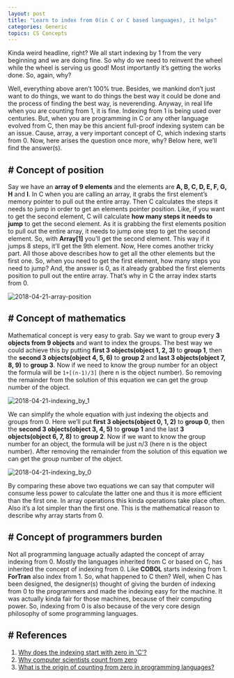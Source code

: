 ```yaml
---
layout: post
title: "Learn to index from 0(in C or C based languages), it helps"
categories: Generic
topics: CS Concepts
---
```


Kinda weird headline, right? We all start indexing by 1 from the very beginning and we are doing fine. So why do we need to reinvent the wheel while the wheel is serving us good! Most importantly it’s getting the works done. So, again, why?

Well, everything above aren’t 100% true. Besides, we mankind don’t just want to do things, we want to do things the best way it could be done and the process of finding the best way, is neverending. Anyway, in real life when you are counting from 1, it is fine. Indexing from 1 is being used over centuries. But, when you are programming in C or any other language evolved from C, then may be this ancient full-proof indexing system can be an issue. Cause, array, a very important concept of C, which indexing starts from 0. Now, here arises the question once more, why? Below here, we’ll find the answer(s). 

## \# Concept of position
Say we have an **array of 9 elements** and the elements are **A, B, C, D, E, F, G, H** and **I**. In C when you are calling an array, it grabs the first element’s memory pointer to pull out the entire array. Then C calculates the steps it needs to jump in order to get an elements pointer position. Like, if you want to get the second element, C will calculate **how many steps it needs to jump** to get the second element. As it is grabbing the first elements position to pull out the entire array, it needs to jump one step to get the second element. So, with **Array[1]** you’ll get the second element. This way if it jumps 8 steps, it’ll get the 9th element. Now, Here comes another tricky part. All those above describes how to get all the other elements but the first one. So, when you need to get the first element, how many steps you need to jump? And, the answer is 0, as it already grabbed the first elements position to pull out the entire array. That’s why in C the array index starts from 0.

![2018-04-21-array-position](http://www.thedramatist.me/public/img/2018-04-21-array-position.jpg)

## \# Concept of mathematics
Mathematical concept is very easy to grab. Say we want to group every **3 objects from 9 objects** and want to index the groups. The best way we could achieve this by putting **first 3 objects(object 1, 2, 3)** to **group 1**, then the **second 3 objects(object 4, 5, 6)** to **group 2** and **last 3 objects(object 7, 8, 9)** to **group 3**. Now if we need to know the group number for an object the formula will be `1+[(n-1)/3]` (here n is the object number). So removing the remainder from the solution of this equation we can get the group number of the object.

![2018-04-21-indexing_by_1](http://www.thedramatist.me/public/img/2018-04-21-indexing_by_1.jpg)

We can simplify the whole equation with just indexing the objects and groups from 0. Here we’ll put **first 3 objects(object 0, 1, 2)** to **group 0**, then the **second 3 objects(object 3, 4, 5)** to **group 1** and the last **3 objects(object 6, 7, 8)** to **group 2**. Now if we want to know the group number for an object, the formula will be just n/3 (here n is the object number). After removing the remainder from the solution of this equation we can get the group number of the object.

![2018-04-21-indexing_by_0](http://www.thedramatist.me/public/img/2018-04-21-indexing_by_0.jpg)

By comparing these above two equations we can say that computer will consume less power to calculate the latter one and thus it is more efficient than the first one. In array operations this kinda operations take place often. Also it’s a lot simpler than the first one. This is the mathematical reason to describe why array starts from 0.

## \# Concept of programmers burden
Not all programming language actually adapted the concept of array indexing from 0. Mostly the languages inherited from C or based on C, has inherited the concept of indexing from 0. Like **COBOL** starts indexing from 1. **ForTran** also index from 1. So, what happened to C then? Well, when C has been designed, the designer(s) thought of giving the burden of indexing from 0 to the programmers and made the indexing easy for the machine. It was actually kinda fair for those machines, because of their computing power. So, indexing from 0 is also because of the very core design philosophy of some programming languages.

## \# References

1. [Why does the indexing start with zero in 'C'?](https://stackoverflow.com/questions/7320686/why-does-the-indexing-start-with-zero-in-c)
2. [Why computer scientists count from zero](https://www.johndcook.com/blog/2008/06/26/why-computer-scientists-count-from-zero/)
3. [What is the origin of counting from zero in programming languages?](https://softwareengineering.stackexchange.com/questions/318982/what-is-the-origin-of-counting-from-zero-in-programming-languages)
